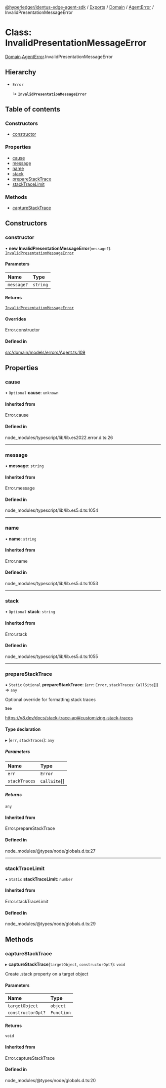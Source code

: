 [@hyperledger/identus-edge-agent-sdk](../README.md) / [Exports](../modules.md) / [Domain](../modules/Domain.md) / [AgentError](../modules/Domain.AgentError.md) / InvalidPresentationMessageError

# Class: InvalidPresentationMessageError

[Domain](../modules/Domain.md).[AgentError](../modules/Domain.AgentError.md).InvalidPresentationMessageError

## Hierarchy

- `Error`

  ↳ **`InvalidPresentationMessageError`**

## Table of contents

### Constructors

- [constructor](Domain.AgentError.InvalidPresentationMessageError.md#constructor)

### Properties

- [cause](Domain.AgentError.InvalidPresentationMessageError.md#cause)
- [message](Domain.AgentError.InvalidPresentationMessageError.md#message)
- [name](Domain.AgentError.InvalidPresentationMessageError.md#name)
- [stack](Domain.AgentError.InvalidPresentationMessageError.md#stack)
- [prepareStackTrace](Domain.AgentError.InvalidPresentationMessageError.md#preparestacktrace)
- [stackTraceLimit](Domain.AgentError.InvalidPresentationMessageError.md#stacktracelimit)

### Methods

- [captureStackTrace](Domain.AgentError.InvalidPresentationMessageError.md#capturestacktrace)

## Constructors

### constructor

• **new InvalidPresentationMessageError**(`message?`): [`InvalidPresentationMessageError`](Domain.AgentError.InvalidPresentationMessageError.md)

#### Parameters

| Name | Type |
| :------ | :------ |
| `message?` | `string` |

#### Returns

[`InvalidPresentationMessageError`](Domain.AgentError.InvalidPresentationMessageError.md)

#### Overrides

Error.constructor

#### Defined in

[src/domain/models/errors/Agent.ts:109](https://github.com/hyperledger/identus-edge-agent-sdk-ts/blob/7eadfa3c5dda4c81079844b2a47014b3c9b03dac/src/domain/models/errors/Agent.ts#L109)

## Properties

### cause

• `Optional` **cause**: `unknown`

#### Inherited from

Error.cause

#### Defined in

node_modules/typescript/lib/lib.es2022.error.d.ts:26

___

### message

• **message**: `string`

#### Inherited from

Error.message

#### Defined in

node_modules/typescript/lib/lib.es5.d.ts:1054

___

### name

• **name**: `string`

#### Inherited from

Error.name

#### Defined in

node_modules/typescript/lib/lib.es5.d.ts:1053

___

### stack

• `Optional` **stack**: `string`

#### Inherited from

Error.stack

#### Defined in

node_modules/typescript/lib/lib.es5.d.ts:1055

___

### prepareStackTrace

▪ `Static` `Optional` **prepareStackTrace**: (`err`: `Error`, `stackTraces`: `CallSite`[]) => `any`

Optional override for formatting stack traces

**`See`**

https://v8.dev/docs/stack-trace-api#customizing-stack-traces

#### Type declaration

▸ (`err`, `stackTraces`): `any`

##### Parameters

| Name | Type |
| :------ | :------ |
| `err` | `Error` |
| `stackTraces` | `CallSite`[] |

##### Returns

`any`

#### Inherited from

Error.prepareStackTrace

#### Defined in

node_modules/@types/node/globals.d.ts:27

___

### stackTraceLimit

▪ `Static` **stackTraceLimit**: `number`

#### Inherited from

Error.stackTraceLimit

#### Defined in

node_modules/@types/node/globals.d.ts:29

## Methods

### captureStackTrace

▸ **captureStackTrace**(`targetObject`, `constructorOpt?`): `void`

Create .stack property on a target object

#### Parameters

| Name | Type |
| :------ | :------ |
| `targetObject` | `object` |
| `constructorOpt?` | `Function` |

#### Returns

`void`

#### Inherited from

Error.captureStackTrace

#### Defined in

node_modules/@types/node/globals.d.ts:20
